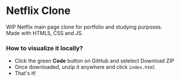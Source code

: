# Netflix Clone

WIP Netflix main page clone for portfolio and studying purposes.  
Made with HTML5, CSS and JS.

### How to visualize it locally?
- Click the green **Code** button on GitHub and selelect Download ZIP
- Once downloaded, unzip it anywhere and click ``index.html``
- That's it!
